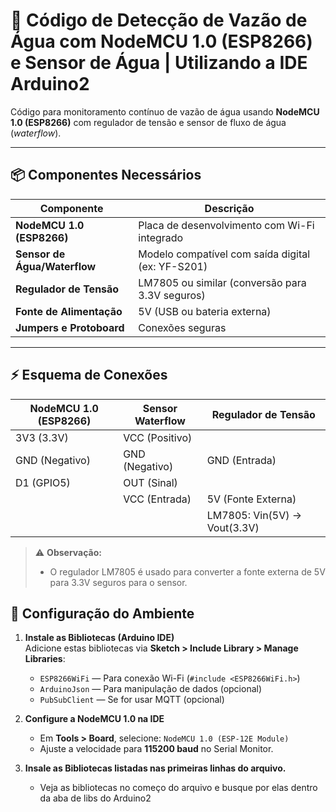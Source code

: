# 🚨 Código de Detecção de Vazão de Água com NodeMCU 1.0 (ESP8266) e Sensor de Água | Utilizando a IDE Arduino2

Código para monitoramento contínuo de vazão de água usando **NodeMCU 1.0 (ESP8266)** com regulador de tensão e sensor de fluxo de água (*waterflow*).

---

## 📦 Componentes Necessários

| Componente                 | Descrição                                                              |
|---------------------------|------------------------------------------------------------------------|
| **NodeMCU 1.0 (ESP8266)** | Placa de desenvolvimento com Wi-Fi integrado                          |
| **Sensor de Água/Waterflow** | Modelo compatível com saída digital (ex: YF-S201)                     |
| **Regulador de Tensão**    | LM7805 ou similar (conversão para 3.3V seguros)                        |
| **Fonte de Alimentação**   | 5V (USB ou bateria externa)                                           |
| **Jumpers e Protoboard**   | Conexões seguras                                                      |

---

## ⚡ Esquema de Conexões

| NodeMCU 1.0 (ESP8266) | Sensor Waterflow       | Regulador de Tensão        |
|-----------------------|-----------------------|----------------------------|
| 3V3 (3.3V)            | VCC (Positivo)        |                            |
| GND (Negativo)        | GND (Negativo)        | GND (Entrada)              |
| D1 (GPIO5)            | OUT (Sinal)           |                            |
|                       | VCC (Entrada)         | 5V (Fonte Externa)         |
|                       |                       | LM7805: Vin(5V) → Vout(3.3V) |

> ⚠️ **Observação:**  
> - O regulador LM7805 é usado para converter a fonte externa de 5V para 3.3V seguros para o sensor.


## 🔧 Configuração do Ambiente

1. **Instale as Bibliotecas (Arduino IDE)**  
Adicione estas bibliotecas via **Sketch > Include Library > Manage Libraries**:  
   - `ESP8266WiFi` — Para conexão Wi-Fi (`#include <ESP8266WiFi.h>`)  
   - `ArduinoJson` — Para manipulação de dados (opcional)  
   - `PubSubClient` — Se for usar MQTT (opcional)

2. **Configure a NodeMCU 1.0 na IDE**  
   - Em **Tools > Board**, selecione: `NodeMCU 1.0 (ESP-12E Module)`  
   - Ajuste a velocidade para **115200 baud** no Serial Monitor.

3. **Insale as Bibliotecas listadas nas primeiras linhas do arquivo.**
   - Veja as bibliotecas no começo do arquivo e busque por elas dentro da aba de libs do Arduino2


